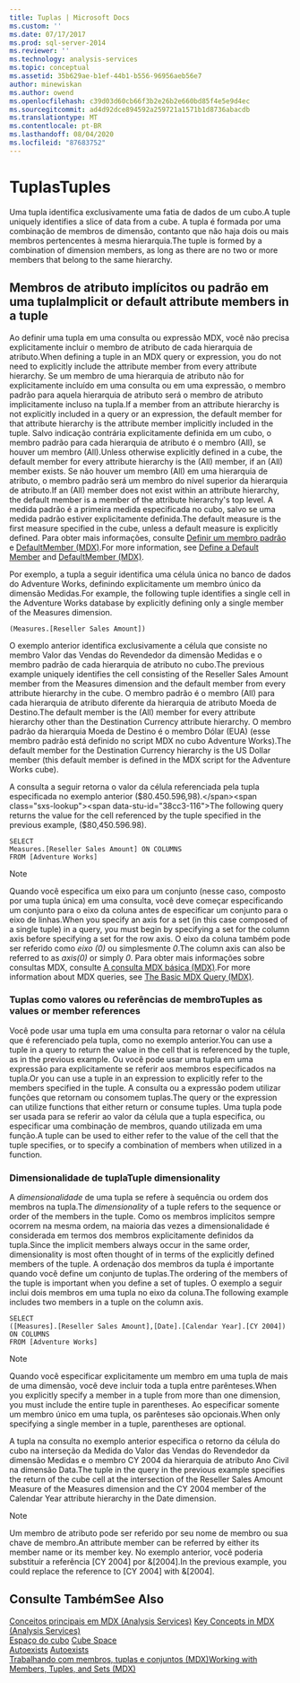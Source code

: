 ```yaml
---
title: Tuplas | Microsoft Docs
ms.custom: ''
ms.date: 07/17/2017
ms.prod: sql-server-2014
ms.reviewer: ''
ms.technology: analysis-services
ms.topic: conceptual
ms.assetid: 35b629ae-b1ef-44b1-b556-96956aeb56e7
author: minewiskan
ms.author: owend
ms.openlocfilehash: c39d03d60cb66f3b2e26b2e660bd85f4e5e9d4ec
ms.sourcegitcommit: ad4d92dce894592a259721a1571b1d8736abacdb
ms.translationtype: MT
ms.contentlocale: pt-BR
ms.lasthandoff: 08/04/2020
ms.locfileid: "87683752"
---
```

# <a name="tuples"></a><span data-ttu-id="38cc3-102">Tuplas</span><span class="sxs-lookup"><span data-stu-id="38cc3-102">Tuples</span></span>
  <span data-ttu-id="38cc3-103">Uma tupla identifica exclusivamente uma fatia de dados de um cubo.</span><span class="sxs-lookup"><span data-stu-id="38cc3-103">A tuple uniquely identifies a slice of data from a cube.</span></span> <span data-ttu-id="38cc3-104">A tupla é formada por uma combinação de membros de dimensão, contanto que não haja dois ou mais membros pertencentes à mesma hierarquia.</span><span class="sxs-lookup"><span data-stu-id="38cc3-104">The tuple is formed by a combination of dimension members, as long as there are no two or more members that belong to the same hierarchy.</span></span>  
  
## <a name="implicit-or-default-attribute-members-in-a-tuple"></a><span data-ttu-id="38cc3-105">Membros de atributo implícitos ou padrão em uma tupla</span><span class="sxs-lookup"><span data-stu-id="38cc3-105">Implicit or default attribute members in a tuple</span></span>  
 <span data-ttu-id="38cc3-106">Ao definir uma tupla em uma consulta ou expressão MDX, você não precisa explicitamente incluir o membro de atributo de cada hierarquia de atributo.</span><span class="sxs-lookup"><span data-stu-id="38cc3-106">When defining a tuple in an MDX query or expression, you do not need to explicitly include the attribute member from every attribute hierarchy.</span></span> <span data-ttu-id="38cc3-107">Se um membro de uma hierarquia de atributo não for explicitamente incluído em uma consulta ou em uma expressão, o membro padrão para aquela hierarquia de atributo será o membro de atributo implicitamente incluso na tupla.</span><span class="sxs-lookup"><span data-stu-id="38cc3-107">If a member from an attribute hierarchy is not explicitly included in a query or an expression, the default member for that attribute hierarchy is the attribute member implicitly included in the tuple.</span></span> <span data-ttu-id="38cc3-108">Salvo indicação contrária explicitamente definida em um cubo, o membro padrão para cada hierarquia de atributo é o membro (All), se houver um membro (All).</span><span class="sxs-lookup"><span data-stu-id="38cc3-108">Unless otherwise explicitly defined in a cube, the default member for every attribute hierarchy is the (All) member, if an (All) member exists.</span></span> <span data-ttu-id="38cc3-109">Se não houver um membro (All) em uma hierarquia de atributo, o membro padrão será um membro do nível superior da hierarquia de atributo.</span><span class="sxs-lookup"><span data-stu-id="38cc3-109">If an (All) member does not exist within an attribute hierarchy, the default member is a member of the attribute hierarchy's top level.</span></span> <span data-ttu-id="38cc3-110">A medida padrão é a primeira medida especificada no cubo, salvo se uma medida padrão estiver explicitamente definida.</span><span class="sxs-lookup"><span data-stu-id="38cc3-110">The default measure is the first measure specified in the cube, unless a default measure is explicitly defined.</span></span> <span data-ttu-id="38cc3-111">Para obter mais informações, consulte [Definir um membro padrão](../attribute-properties-define-a-default-member.md) e [DefaultMember &#40;MDX&#41;](/sql/mdx/defaultmember-mdx).</span><span class="sxs-lookup"><span data-stu-id="38cc3-111">For more information, see [Define a Default Member](../attribute-properties-define-a-default-member.md) and [DefaultMember &#40;MDX&#41;](/sql/mdx/defaultmember-mdx).</span></span>  
  
 <span data-ttu-id="38cc3-112">Por exemplo, a tupla a seguir identifica uma célula única no banco de dados do Adventure Works, definindo explicitamente um membro único da dimensão Medidas.</span><span class="sxs-lookup"><span data-stu-id="38cc3-112">For example, the following tuple identifies a single cell in the Adventure Works database by explicitly defining only a single member of the Measures dimension.</span></span>  
  
```  
(Measures.[Reseller Sales Amount])  
```  
  
 <span data-ttu-id="38cc3-113">O exemplo anterior identifica exclusivamente a célula que consiste no membro Valor das Vendas do Revendedor da dimensão Medidas e o membro padrão de cada hierarquia de atributo no cubo.</span><span class="sxs-lookup"><span data-stu-id="38cc3-113">The previous example uniquely identifies the cell consisting of the Reseller Sales Amount member from the Measures dimension and the default member from every attribute hierarchy in the cube.</span></span> <span data-ttu-id="38cc3-114">O membro padrão é o membro (All) para cada hierarquia de atributo diferente da hierarquia de atributo Moeda de Destino.</span><span class="sxs-lookup"><span data-stu-id="38cc3-114">The default member is the (All) member for every attribute hierarchy other than the Destination Currency attribute hierarchy.</span></span> <span data-ttu-id="38cc3-115">O membro padrão da hierarquia Moeda de Destino é o membro Dólar (EUA) (esse membro padrão está definido no script MDX no cubo Adventure Works).</span><span class="sxs-lookup"><span data-stu-id="38cc3-115">The default member for the Destination Currency hierarchy is the US Dollar member (this default member is defined in the MDX script for the Adventure Works cube).</span></span>  
  
 <span data-ttu-id="38cc3-116">A consulta a seguir retorna o valor da célula referenciada pela tupla especificada no exemplo anterior ($80.450.596,98).</span><span class="sxs-lookup"><span data-stu-id="38cc3-116">The following query returns the value for the cell referenced by the tuple specified in the previous example, ($80,450.596.98).</span></span>  
  
```  
SELECT   
Measures.[Reseller Sales Amount] ON COLUMNS   
FROM [Adventure Works]  
```  
  
> [!NOTE]  
>  <span data-ttu-id="38cc3-117">Quando você especifica um eixo para um conjunto (nesse caso, composto por uma tupla única) em uma consulta, você deve começar especificando um conjunto para o eixo da coluna antes de especificar um conjunto para o eixo de linhas.</span><span class="sxs-lookup"><span data-stu-id="38cc3-117">When you specify an axis for a set (in this case composed of a single tuple) in a query, you must begin by specifying a set for the column axis before specifying a set for the row axis.</span></span> <span data-ttu-id="38cc3-118">O eixo da coluna também pode ser referido como *eixo (0)* ou simplesmente *0*.</span><span class="sxs-lookup"><span data-stu-id="38cc3-118">The column axis can also be referred to as *axis(0)* or simply *0*.</span></span> <span data-ttu-id="38cc3-119">Para obter mais informações sobre consultas MDX, consulte [A consulta MDX básica &#40;MDX&#41;](mdx-query-the-basic-query.md).</span><span class="sxs-lookup"><span data-stu-id="38cc3-119">For more information about MDX queries, see [The Basic MDX Query &#40;MDX&#41;](mdx-query-the-basic-query.md).</span></span>  
  
### <a name="tuples-as-values-or-member-references"></a><span data-ttu-id="38cc3-120">Tuplas como valores ou referências de membro</span><span class="sxs-lookup"><span data-stu-id="38cc3-120">Tuples as values or member references</span></span>  
 <span data-ttu-id="38cc3-121">Você pode usar uma tupla em uma consulta para retornar o valor na célula que é referenciado pela tupla, como no exemplo anterior.</span><span class="sxs-lookup"><span data-stu-id="38cc3-121">You can use a tuple in a query to return the value in the cell that is referenced by the tuple, as in the previous example.</span></span> <span data-ttu-id="38cc3-122">Ou você pode usar uma tupla em uma expressão para explicitamente se referir aos membros especificados na tupla.</span><span class="sxs-lookup"><span data-stu-id="38cc3-122">Or you can use a tuple in an expression to explicitly refer to the members specified in the tuple.</span></span> <span data-ttu-id="38cc3-123">A consulta ou a expressão podem utilizar funções que retornam ou consomem tuplas.</span><span class="sxs-lookup"><span data-stu-id="38cc3-123">The query or the expression can utilize functions that either return or consume tuples.</span></span> <span data-ttu-id="38cc3-124">Uma tupla pode ser usada para se referir ao valor da célula que a tupla especifica, ou especificar uma combinação de membros, quando utilizada em uma função.</span><span class="sxs-lookup"><span data-stu-id="38cc3-124">A tuple can be used to either refer to the value of the cell that the tuple specifies, or to specify a combination of members when utilized in a function.</span></span>  
  
### <a name="tuple-dimensionality"></a><span data-ttu-id="38cc3-125">Dimensionalidade de tupla</span><span class="sxs-lookup"><span data-stu-id="38cc3-125">Tuple dimensionality</span></span>  
 <span data-ttu-id="38cc3-126">A *dimensionalidade* de uma tupla se refere à sequência ou ordem dos membros na tupla.</span><span class="sxs-lookup"><span data-stu-id="38cc3-126">The *dimensionality* of a tuple refers to the sequence or order of the members in the tuple.</span></span> <span data-ttu-id="38cc3-127">Como os membros implícitos sempre ocorrem na mesma ordem, na maioria das vezes a dimensionalidade é considerada em termos dos membros explicitamente definidos da tupla.</span><span class="sxs-lookup"><span data-stu-id="38cc3-127">Since the implicit members always occur in the same order, dimensionality is most often thought of in terms of the explicitly defined members of the tuple.</span></span> <span data-ttu-id="38cc3-128">A ordenação dos membros da tupla é importante quando você define um conjunto de tuplas.</span><span class="sxs-lookup"><span data-stu-id="38cc3-128">The ordering of the members of the tuple is important when you define a set of tuples.</span></span> <span data-ttu-id="38cc3-129">O exemplo a seguir inclui dois membros em uma tupla no eixo da coluna.</span><span class="sxs-lookup"><span data-stu-id="38cc3-129">The following example includes two members in a tuple on the column axis.</span></span>  
  
```  
SELECT   
([Measures].[Reseller Sales Amount],[Date].[Calendar Year].[CY 2004]) ON COLUMNS   
FROM [Adventure Works]  
```  
  
> [!NOTE]  
>  <span data-ttu-id="38cc3-130">Quando você especificar explicitamente um membro em uma tupla de mais de uma dimensão, você deve incluir toda a tupla entre parênteses.</span><span class="sxs-lookup"><span data-stu-id="38cc3-130">When you explicitly specify a member in a tuple from more than one dimension, you must include the entire tuple in parentheses.</span></span> <span data-ttu-id="38cc3-131">Ao especificar somente um membro único em uma tupla, os parênteses são opcionais.</span><span class="sxs-lookup"><span data-stu-id="38cc3-131">When only specifying a single member in a tuple, parentheses are optional.</span></span>  
  
 <span data-ttu-id="38cc3-132">A tupla na consulta no exemplo anterior especifica o retorno da célula do cubo na interseção da Medida do Valor das Vendas do Revendedor da dimensão Medidas e o membro CY 2004 da hierarquia de atributo Ano Civil na dimensão Data.</span><span class="sxs-lookup"><span data-stu-id="38cc3-132">The tuple in the query in the previous example specifies the return of the cube cell at the intersection of the Reseller Sales Amount Measure of the Measures dimension and the CY 2004 member of the Calendar Year attribute hierarchy in the Date dimension.</span></span>  
  
> [!NOTE]  
>  <span data-ttu-id="38cc3-133">Um membro de atributo pode ser referido por seu nome de membro ou sua chave de membro.</span><span class="sxs-lookup"><span data-stu-id="38cc3-133">An attribute member can be referred by either its member name or its member key.</span></span> <span data-ttu-id="38cc3-134">No exemplo anterior, você poderia substituir a referência [CY 2004] por &[2004].</span><span class="sxs-lookup"><span data-stu-id="38cc3-134">In the previous example, you could replace the reference to [CY 2004] with &[2004].</span></span>  
  
## <a name="see-also"></a><span data-ttu-id="38cc3-135">Consulte Também</span><span class="sxs-lookup"><span data-stu-id="38cc3-135">See Also</span></span>  
 <span data-ttu-id="38cc3-136">[Conceitos principais em MDX &#40;Analysis Services&#41;](../key-concepts-in-mdx-analysis-services.md) </span><span class="sxs-lookup"><span data-stu-id="38cc3-136">[Key Concepts in MDX &#40;Analysis Services&#41;](../key-concepts-in-mdx-analysis-services.md) </span></span>  
 <span data-ttu-id="38cc3-137">[Espaço do cubo](cube-space.md) </span><span class="sxs-lookup"><span data-stu-id="38cc3-137">[Cube Space](cube-space.md) </span></span>  
 <span data-ttu-id="38cc3-138">[Autoexists](autoexists.md) </span><span class="sxs-lookup"><span data-stu-id="38cc3-138">[Autoexists](autoexists.md) </span></span>  
 [<span data-ttu-id="38cc3-139">Trabalhando com membros, tuplas e conjuntos &#40;MDX&#41;</span><span class="sxs-lookup"><span data-stu-id="38cc3-139">Working with Members, Tuples, and Sets &#40;MDX&#41;</span></span>](working-with-members-tuples-and-sets-mdx.md)  
  
  
